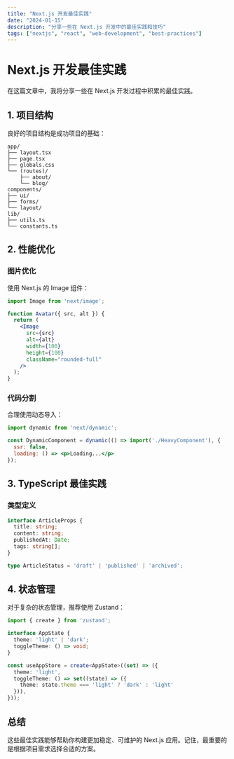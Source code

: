 ```yaml
---
title: "Next.js 开发最佳实践"
date: "2024-01-15"
description: "分享一些在 Next.js 开发中的最佳实践和技巧"
tags: ["nextjs", "react", "web-development", "best-practices"]
---
```


# Next.js 开发最佳实践

在这篇文章中，我将分享一些在 Next.js 开发过程中积累的最佳实践。

## 1. 项目结构

良好的项目结构是成功项目的基础：

```
app/
├── layout.tsx
├── page.tsx
├── globals.css
└── (routes)/
    ├── about/
    └── blog/
components/
├── ui/
├── forms/
└── layout/
lib/
├── utils.ts
└── constants.ts
```

## 2. 性能优化

### 图片优化

使用 Next.js 的 Image 组件：

```jsx
import Image from 'next/image';

function Avatar({ src, alt }) {
  return (
    <Image
      src={src}
      alt={alt}
      width={100}
      height={100}
      className="rounded-full"
    />
  );
}
```

### 代码分割

合理使用动态导入：

```jsx
import dynamic from 'next/dynamic';

const DynamicComponent = dynamic(() => import('./HeavyComponent'), {
  ssr: false,
  loading: () => <p>Loading...</p>
});
```

## 3. TypeScript 最佳实践

### 类型定义

```typescript
interface ArticleProps {
  title: string;
  content: string;
  publishedAt: Date;
  tags: string[];
}

type ArticleStatus = 'draft' | 'published' | 'archived';
```

## 4. 状态管理

对于复杂的状态管理，推荐使用 Zustand：

```typescript
import { create } from 'zustand';

interface AppState {
  theme: 'light' | 'dark';
  toggleTheme: () => void;
}

const useAppStore = create<AppState>((set) => ({
  theme: 'light',
  toggleTheme: () => set((state) => ({ 
    theme: state.theme === 'light' ? 'dark' : 'light' 
  })),
}));
```

## 总结

这些最佳实践能够帮助你构建更加稳定、可维护的 Next.js 应用。记住，最重要的是根据项目需求选择合适的方案。